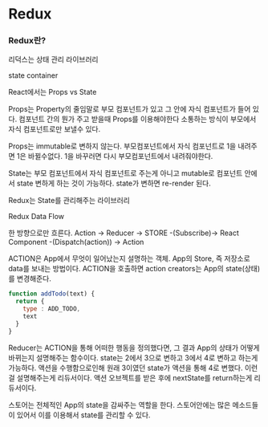 # Redux

### Redux란?
리덕스는 상태  관리 라이브러리

state container

React에서는
Props vs State

Props는 Property의 줄임말로
부모 컴포넌트가 있고 그 안에 자식 컴포넌트가 들어 있다.
컴포넌트 간의 뭔가 주고 받을때 Props를 이용해야한다
소통하는 방식이 부모에서 자식 컴포넌트로만 보낼수 있다.

Props는 immutable로 변하지 않는다.
부모컴포넌트에서 자식 컴포넌트로 1을 내려주면 1은 바뀔수없다.
1을 바꾸러면 다시 부모컴포넌트에서 내려줘야한다.

State는 부모 컴포넌트에서 자식 컴포넌트로 주는게 아니고
mutable로 컴포넌트 안에서 state 변하게 하는 것이 가능하다.
state가 변하면 re-render 된다.

Redux는 State를 관리해주는 라이브러리

Redux Data Flow

한 방향으로만 흐른다.
Action -> Reducer -> STORE -(Subscribe)-> React Component -(Dispatch(action)) -> Action

ACTION은 App에서 무엇이 일어났는지 설명하는 객체.
App의 Store, 즉 저장소로 data를 보내는 방법이다. 
ACTION을 호출하면 action creators는 App의 state(상태)를 변경해준다.

```js
function addTodo(text) {
  return {
    type : ADD_TODO,
    text
  }
}
```

Reducer는 ACTION을 통해 어떠한 행동을 정의했다면, 그 결과 App의 상태가 어떻게 바뀌는지 설명해주는 함수이다.
state는 2에서 3으로 변하고 3에서 4로 변하고 하는게 가능하다.
액션을 수행함으로인해 원래 3이였던 state가 액션을 통해 4로 변했다. 이런걸 설명해주는게 리듀서이다.
액션 오브젝트를 받은 후에 nextState를 return하는게 리듀서이다.

스토어는 전체적인 App의 state을 감싸주는 역할을 한다.
스토어안에는 많은 메소드들이 있어서 이를 이용해서 state를 관리할 수 있다.
